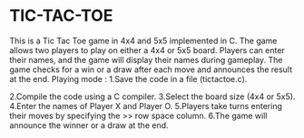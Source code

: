 # TIC-TAC-TOE
This is a Tic Tac Toe game in 4x4 and 5x5 implemented in C. The game allows two players to play on either a 4x4 or 5x5 board. Players can enter their names, and the game will display their names during gameplay. The game checks for a win or a draw after each move and announces the result at the end.
Playing mode :
1.Save the code in a file (tictactoe.c).

2.Compile the code using a C compiler.
3.Select the board size (4x4 or 5x5).
4.Enter the names of Player X and Player O.
5.Players take turns entering their moves by specifying the >> row space column.
6.The game will announce the winner or a draw at the end.
